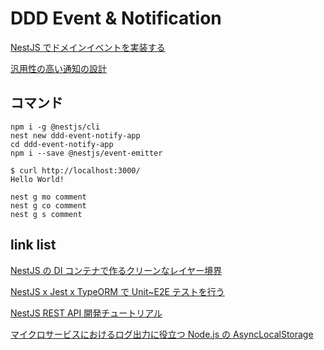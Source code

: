 # DDD Event & Notification

[NestJS でドメインイベントを実装する](https://zenn.dev/dove/articles/40476144e8bf9a)

[汎用性の高い通知の設計](https://zenn.dev/dove/articles/f5569912778850)

## コマンド

```
npm i -g @nestjs/cli
nest new ddd-event-notify-app
cd ddd-event-notify-app
npm i --save @nestjs/event-emitter
```

```
$ curl http://localhost:3000/
Hello World!
```

```
nest g mo comment
nest g co comment
nest g s comment
```

## link list

[NestJS の DI コンテナで作るクリーンなレイヤー境界](https://speakerdeck.com/kimutyam/nestjsfalsedikontenatezuo-rukurinnareiyajing-jie)

[NestJS x Jest x TypeORM で Unit~E2E テストを行う](https://developer.dip-net.co.jp/entry/2022/07/11/NestJS_x_Jest_x_TypeORM%E3%81%A7Unit~E2E%E3%83%86%E3%82%B9%E3%83%88%E3%82%92%E8%A1%8C%E3%81%86)

[NestJS REST API 開発チュートリアル](https://zenn.dev/mikakane/books/nestjs-tutorial/viewer/todoapp)

[マイクロサービスにおけるログ出力に役立つ Node.js の AsyncLocalStorage](https://tech.emotion-tech.co.jp/entry/async-local-storage)
